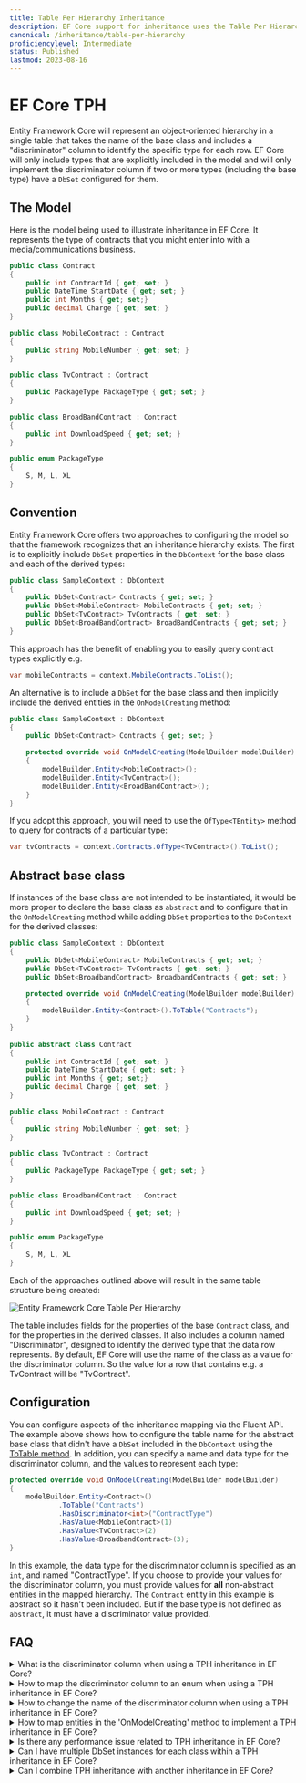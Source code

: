```yaml
---
title: Table Per Hierarchy Inheritance
description: EF Core support for inheritance uses the Table Per Hierarchy pattern
canonical: /inheritance/table-per-hierarchy
proficiencylevel: Intermediate
status: Published
lastmod: 2023-08-16
---
```


# EF Core TPH

Entity Framework Core will represent an object-oriented hierarchy in a single table that takes the name of the base class and includes a "discriminator" column to identify the specific type for each row.  EF Core will only include types that are explicitly included in the model and will only implement the discriminator column if two or more types (including the base type) have a `DbSet` configured for them.

## The Model

Here is the model being used to illustrate inheritance in EF Core. It represents the type of contracts that you might enter into with a media/communications business.

```csharp
public class Contract
{
    public int ContractId { get; set; }
    public DateTime StartDate { get; set; }
    public int Months { get; set;}
    public decimal Charge { get; set; }
}

public class MobileContract : Contract
{
    public string MobileNumber { get; set; }
}

public class TvContract : Contract
{
    public PackageType PackageType { get; set; }
}

public class BroadBandContract : Contract
{
    public int DownloadSpeed { get; set; }
}

public enum PackageType
{
    S, M, L, XL
}
```

## Convention

Entity Framework Core offers two approaches to configuring the model so that the framework recognizes that an inheritance hierarchy exists. The first is to explicitly include `DbSet` properties in the `DbContext` for the base class and each of the derived types:

```csharp
public class SampleContext : DbContext
{
    public DbSet<Contract> Contracts { get; set; }
    public DbSet<MobileContract> MobileContracts { get; set; }
    public DbSet<TvContract> TvContracts { get; set; }
    public DbSet<BroadBandContract> BroadBandContracts { get; set; }
}
```
This approach has the benefit of enabling you to easily query contract types explicitly e.g.

```csharp
var mobileContracts = context.MobileContracts.ToList();
```
An alternative is to include a `DbSet` for the base class and then implicitly include the derived entities in the `OnModelCreating` method:
```csharp
public class SampleContext : DbContext
{
    public DbSet<Contract> Contracts { get; set; }

    protected override void OnModelCreating(ModelBuilder modelBuilder)
    {
        modelBuilder.Entity<MobileContract>();
        modelBuilder.Entity<TvContract>();
        modelBuilder.Entity<BroadBandContract>();
    }
}
```
If you adopt this approach, you will need to use the `OfType<TEntity>` method to query for contracts of a particular type:

```csharp
var tvContracts = context.Contracts.OfType<TvContract>().ToList();
```

## Abstract base class
If instances of the base class are not intended to be instantiated, it would be more proper to declare the base class as `abstract` and to configure that in the `OnModelCreating` method while adding `DbSet` properties to the `DbContext` for the derived classes:

```csharp
public class SampleContext : DbContext
{
    public DbSet<MobileContract> MobileContracts { get; set; }
    public DbSet<TvContract> TvContracts { get; set; }
    public DbSet<BroadbandContract> BroadbandContracts { get; set; }

    protected override void OnModelCreating(ModelBuilder modelBuilder)
    {
        modelBuilder.Entity<Contract>().ToTable("Contracts");
    }
}
    
public abstract class Contract
{
    public int ContractId { get; set; }
    public DateTime StartDate { get; set; }
    public int Months { get; set;}
    public decimal Charge { get; set; }
}

public class MobileContract : Contract
{
    public string MobileNumber { get; set; }
}

public class TvContract : Contract
{
    public PackageType PackageType { get; set; }
}

public class BroadbandContract : Contract
{
    public int DownloadSpeed { get; set; }
}

public enum PackageType
{
    S, M, L, XL
}
```

Each of the approaches outlined above will result in the same table structure being created:

![Entity Framework Core Table Per Hierarchy](/images/13-09-2016-14-49-54.png)

The table includes fields for the properties of the base `Contract` class, and for the properties in the derived classes. It also includes a column named "Discriminator", designed to identify the derived type that the data row represents. By default, EF Core will use the name of the class as a value for the discriminator column. So the value for a row that contains e.g. a TvContract will be "TvContract".

## Configuration

You can configure aspects of the inheritance mapping via the Fluent API. The example above shows how to configure the table name for the abstract base class that didn't have a `DbSet` included in the `DbContext` using the [ToTable method](/configuration/fluent-api/totable-method). In addition, you can specify a name and data type for the discriminator column, and the values to represent each type:
```csharp 
protected override void OnModelCreating(ModelBuilder modelBuilder)
{
    modelBuilder.Entity<Contract>()
            .ToTable("Contracts")
            .HasDiscriminator<int>("ContractType")
            .HasValue<MobileContract>(1)
            .HasValue<TvContract>(2)
            .HasValue<BroadbandContract>(3);
}
```
In this example, the data type for the discriminator column is specified as an `int`, and named "ContractType". If you choose to provide your values for the discriminator column, you must provide values for **all** non-abstract entities in the mapped hierarchy. The `Contract` entity in this example is abstract so it hasn't been included. But if the base type is not defined as `abstract`, it must have a discriminator value provided. 

## FAQ

<div itemscope itemtype="https://schema.org/FAQPage">

<details itemscope itemprop="mainEntity" itemtype="https://schema.org/Question">
<summary id="what-is-the-discriminator-column-when-using-a-tph-inheritance-in-ef-core" itemprop="name">What is the discriminator column when using a TPH inheritance in EF Core?</summary>
<div itemscope itemprop="acceptedAnswer" itemtype="https://schema.org/Answer"><div itemprop="text">

The discriminator column in the `TPH` inheritance is a special column added to the table to distinguish between different entity types.

Since a `TPH` inheritance stores all entity types in the same table, EF Core uses this column to identify which row corresponds to which entity type.

</div></div>
</details>

<details itemscope itemprop="mainEntity" itemtype="https://schema.org/Question">
<summary id="how-to--map-the-discrimninator-column-to-an-enum-when-using-a-tph-inheritance-in-ef-core" itemprop="name">How to map the discriminator column to an enum when using a TPH inheritance in EF Core?</summary>
<div itemscope itemprop="acceptedAnswer" itemtype="https://schema.org/Answer"><div itemprop="text">

You can map a discriminator column to an enum type by first creating the enum and then mapping the `TPH` inheritance by using the enum type as a generic parameter to the `HasDiscriminator` method. 

Here is an example:

```csharp
public enum AnimalType
{
    Cat,
    Dog
}

protected override void OnModelCreating(ModelBuilder modelBuilder)
{
	modelBuilder.Entity<Animal>()
		.HasDiscriminator<AnimalType>("DiscriminatorColumnName")
		.HasValue<Cat>("Cat")
		.HasValue<Dog>("Dog");
}
```
</div></div>
</details>


<details itemscope itemprop="mainEntity" itemtype="https://schema.org/Question">
<summary id="how-to-change-the-name-of-the-discriminator-column-when-using-a-tph-inheritance-in-ef-core" itemprop="name">How to change the name of the discriminator column when using a TPH inheritance in EF Core?</summary>
<div itemscope itemprop="acceptedAnswer" itemtype="https://schema.org/Answer"><div itemprop="text">

You can choose the discriminator column name in the `OnModelCreating` by calling the `HasDiscriminator<string>([DiscriminatorColumnName])` method when mapping your entity type.

Here is an example:

```csharp
protected override void OnModelCreating(ModelBuilder modelBuilder)
{
	modelBuilder.Entity<Animal>()
		.HasDiscriminator<string>("DiscriminatorColumnName")
		.HasValue<Cat>("Cat")
		.HasValue<Dog>("Dog");
}
```
</div></div>
</details>


<details itemscope itemprop="mainEntity" itemtype="https://schema.org/Question">
<summary id="how-to-map-entities-in-the-onmodelcreating-method-to-implement-a-tph-inheritance-in-ef-core" itemprop="name">How to map entities in the 'OnModelCreating' method to implement a TPH inheritance in EF Core?</summary>
<div itemscope itemprop="acceptedAnswer" itemtype="https://schema.org/Answer"><div itemprop="text">

To implement the TPH inheritance strategy in EF Core, you need to:

1. Call the `HasDiscriminator<type>([DiscriminatorName])` method for your root entity
2. Call the `HasValue([DiscriminatorName])` method for every concrete entity

Here is an example:

```csharp
protected override void OnModelCreating(ModelBuilder modelBuilder)
{
	modelBuilder.Entity<Animal>()
		.HasDiscriminator<string>("DiscriminatorColumnName")
		.HasValue<Cat>("Cat")
		.HasValue<Dog>("Dog");
}
```

In this configuration:

- The `Animal` is an abstract class, meaning you don't map it to a table. 
- The `.HasDiscriminator<string>("DiscriminatorColumnName")` will create a column name named `DiscriminatorColumnName` of type `string`.
- The `HasValue<Cat>("Cat")` map the `Cat` type to the discriminator value `Cat`.
- The `HasValue<Dog>("Dog")` map the `Dog` type to the discriminator value `Dog`.

</div></div>
</details>


<details itemscope itemprop="mainEntity" itemtype="https://schema.org/Question">
<summary id="is-there-any-performance-issue-related-to-tph-inheritance-in-ef-core" itemprop="name">Is there any performance issue related to TPH inheritance in EF Core?</summary>
<div itemscope itemprop="acceptedAnswer" itemtype="https://schema.org/Answer"><div itemprop="text">

The `TPH` inheritance generally offers good performance for read operations due to fewer joins and a simpler querying model than other inheritance. Write operations are also usually very fast since only 1 table is used.

</div></div>
</details>


<details itemscope itemprop="mainEntity" itemtype="https://schema.org/Question">
<summary id="can-i-have-multiple-dbset-instance-for-each-class-within-a-tph-inheritance-in-ef-core" itemprop="name">Can I have multiple DbSet instances for each class within a TPH inheritance in EF Core?</summary>
<div itemscope itemprop="acceptedAnswer" itemtype="https://schema.org/Answer"><div itemprop="text">

Yes, every concrete and abstract type can be in its own `DbSet`. Here is an example:

```csharp
public DbSet<Animal> Animals { get; set; }
public DbSet<Cat> Cats { get; set; }
public DbSet<Dog> Dogs { get; set; }
```

In this example, we have mapped the abstract `Animal` type to the `DbSet<Animal>` and both concrete types to `DbSet<Cat>` and `DbSet<Dog>`.

When you query the `DbSet<Animal>`, the result will be a list of `Animal`, which will be either of `Cat` or `Dog` type.

</div></div>
</details>


<details itemscope itemprop="mainEntity" itemtype="https://schema.org/Question">
<summary id="can-i-combine-tph-inhertiance-with-another-inheritance-in-ef-core" itemprop="name">Can I combine TPH inheritance with another inheritance in EF Core?</summary>
<div itemscope itemprop="acceptedAnswer" itemtype="https://schema.org/Answer"><div itemprop="text">

No, you can only have one inheritance at a time. You cannot combine Table Per Hierarchy (TPC) with a [TPC](/inheritance/table-per-concrete) or [TPT](/inheritance/table-per-type) inheritance.

</div></div>
</details>


</div>